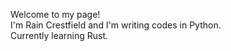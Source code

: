 Welcome to my page!<br>
I'm Rain Crestfield and I'm writing codes in Python.<br>
Currently learning Rust.
